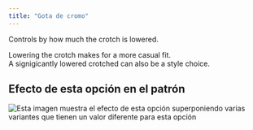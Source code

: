 ```yaml
---
title: "Gota de cromo"
---
```


Controls by how much the crotch is lowered.

Lowering the crotch makes for a more casual fit.  
A signigicantly lowered crotched can also be a style choice.

## Efecto de esta opción en el patrón

![Esta imagen muestra el efecto de esta opción superponiendo varias variantes que tienen un valor diferente para esta opción](paco_crotchdrop_sample.svg "Efecto de esta opción en el patrón")
